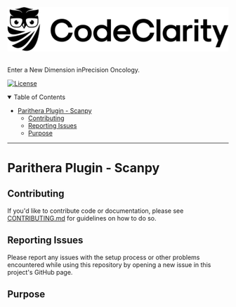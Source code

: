 <picture>
  <source media="(prefers-color-scheme: dark)" srcset="https://github.com/parithera/identity/blob/main/logo/vectorized/logo_name_white.svg">
  <source media="(prefers-color-scheme: light)" srcset="https://github.com/parithera/identity/blob/main/logo/vectorized/logo_name_black.svg">
  <img alt="parithera-logo" src="https://github.com/parithera/identity/blob/main/logo/vectorized/logo_name_black.svg">
</picture>
<br>
<br>

Enter a New Dimension inPrecision Oncology.

[![License](https://img.shields.io/github/license/parithera/plugin-scanpy)](LICENSE.txt)

<details open="open">
<summary>Table of Contents</summary>

- [Parithera Plugin - Scanpy](#parithera-plugin---scanpy)
  - [Contributing](#contributing)
  - [Reporting Issues](#reporting-issues)
  - [Purpose](#purpose)

</details>

---

# Parithera Plugin - Scanpy

## Contributing

If you'd like to contribute code or documentation, please see [CONTRIBUTING.md](https://github.com/parithera/parithera-dev/blob/main/CONTRIBUTING.md) for guidelines on how to do so.

## Reporting Issues

Please report any issues with the setup process or other problems encountered while using this repository by opening a new issue in this project's GitHub page.

## Purpose